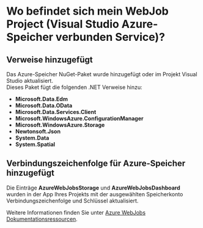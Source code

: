 <properties
    pageTitle="Wo befindet sich mein WebJob Project (Visual Studio Azure-Speicher verbunden Service)? | Microsoft Azure"
    description="Beschreibt, was in einem Projekt Azure WebJob ist nach Services Herstellen einer Verbindung mit einem Speicherkonto mithilfe von Visual Studio verbunden werden."
    services="storage"
    documentationCenter=""
    authors="TomArcher"
    manager="douge"
    editor=""/>

<tags
    ms.service="storage"
    ms.workload="web"
    ms.tgt_pltfrm="vs-what-happened"
    ms.devlang="na"
    ms.topic="article"
    ms.date="08/15/2016"
    ms.author="tarcher"/>

# <a name="what-happened-to-my-webjob-project-visual-studio-azure-storage-connected-service"></a>Wo befindet sich mein WebJob Project (Visual Studio Azure-Speicher verbunden Service)?

## <a name="references-added"></a>Verweise hinzugefügt

Das Azure-Speicher NuGet-Paket wurde hinzugefügt oder im Projekt Visual Studio aktualisiert.  
Dieses Paket fügt die folgenden .NET Verweise hinzu:

- **Microsoft.Data.Edm**
- **Microsoft.Data.OData**
- **Microsoft.Data.Services.Client**
- **Microsoft.WindowsAzure.ConfigurationManager**
- **Microsoft.WindowsAzure.Storage**
- **Newtonsoft.Json**
- **System.Data**
- **System.Spatial**

## <a name="connection-string-for-azure-storage-added"></a>Verbindungszeichenfolge für Azure-Speicher hinzugefügt
Die Einträge **AzureWebJobsStorage** und **AzureWebJobsDashboard** wurden in der App Ihres Projekts mit der ausgewählten Speicherkonto Verbindungszeichenfolge und Schlüssel aktualisiert.

Weitere Informationen finden Sie unter [Azure WebJobs Dokumentationsressourcen](http://go.microsoft.com/fwlink/?linkid=390226).
